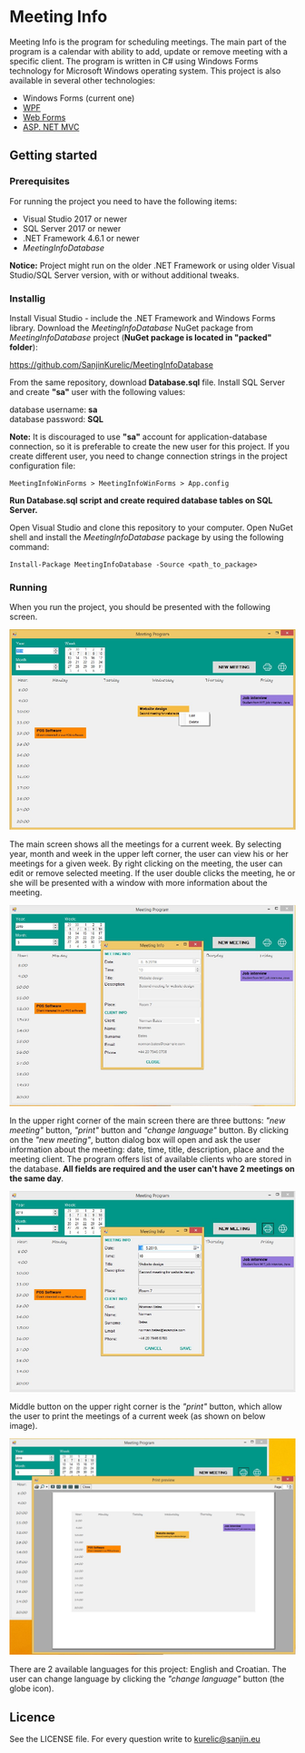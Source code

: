 # Meeting Info

Meeting Info is the program for scheduling meetings. The main part of the program is a calendar with ability to add, update or remove meeting with a specific client. The program is written in C# using Windows Forms technology for Microsoft Windows operating system. This project is also available in several other technologies:

- Windows Forms (current one)
- [WPF](https://github.com/SanjinKurelic/MeetingInfoWPF)
- [Web Forms](https://github.com/SanjinKurelic/MeetingInfoWebForms)
- [ASP. NET MVC](https://github.com/SanjinKurelic/MeetingInfoMVC)

## Getting started

### Prerequisites

For running the project you need to have the following items:

- Visual Studio 2017 or newer
- SQL Server 2017 or newer
- .NET Framework 4.6.1 or newer
- *MeetingInfoDatabase*

**Notice:** Project might run on the older .NET Framework or using older Visual Studio/SQL Server version, with or without additional tweaks.

### Installig

Install Visual Studio - include the .NET Framework and Windows Forms library. Download the *MeetingInfoDatabase* NuGet package from *MeetingInfoDatabase* project (**NuGet package is located in "packed" folder**):

https://github.com/SanjinKurelic/MeetingInfoDatabase

From the same repository, download **Database.sql** file. Install SQL Server and create **"sa"** user with the following values:

database username: **sa**<br>
database password: **SQL**

**Note:** It is discouraged to use **"sa"** account for application-database connection, so it is preferable to create the new user for this project. If you create different user, you need to change connection strings in the project configuration file:

```
MeetingInfoWinForms > MeetingInfoWinForms > App.config
```

**Run Database.sql script and create required database tables on SQL Server.**

Open Visual Studio and clone this repository to your computer. Open NuGet shell and install the *MeetingInfoDatabase* package by using the following command:

```
Install-Package MeetingInfoDatabase -Source <path_to_package>
```

### Running

When you run the project, you should be presented with the following screen.

![](https://github.com/SanjinKurelic/MeetingInfoWinForms/blob/master/images/home.jpg)

The main screen shows all the meetings for a current week. By selecting year, month and week in the upper left corner, the user can view his or her meetings for a given week. By right clicking on the meeting, the user can edit or remove selected meeting. If the user double clicks the meeting, he or she will be presented with a window with more information about the meeting.

![](https://github.com/SanjinKurelic/MeetingInfoWinForms/blob/master/images/info.jpg)

In the upper right corner of the main screen there are three buttons: *"new meeting"* button, *"print"* button and *"change language"* button. By clicking on the *"new meeting"*, button dialog box will open and ask the user information about the meeting: date, time, title, description, place and the meeting client. The program offers list of available clients who are stored in the database. **All fields are required and the user can't have 2 meetings on the same day**.

![](https://github.com/SanjinKurelic/MeetingInfoWinForms/blob/master/images/new.jpg)

Middle button on the upper right corner is the *"print"* button, which allow the user to print the meetings of a current week (as shown on below image).

![](https://github.com/SanjinKurelic/MeetingInfoWinForms/blob/master/images/print.jpg)

There are 2 available languages for this project: English and Croatian. The user can change language by clicking the *"change language"* button (the globe icon).

## Licence

See the LICENSE file. For every question write to kurelic@sanjin.eu
